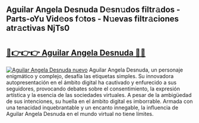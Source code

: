 ## Aguilar Angela Desnuda D𝚎sn𝚞dos filtr𝚊dos - Parts-oYu Vid𝚎os f𝚘tos - N𝚞evas filtr𝚊ciones atr𝚊ctivas NjTs0

# <h2><a href="http://mbd7nj8.tromn.icu/?c=Aguilar+Angela+Desnuda">🔗👉👉👉 Aguilar Angela Desnuda 🔗🔗</a></h2>

[![Aguilar Angela Desnuda nuevo](https://i.imgur.com/pEAQMta.gif)](http://mbd7nj8.tromn.icu/?c=Aguilar+Angela+Desnuda)
Aguilar Angela Desnuda, un personaje enigmático y complejo, desafía las etiquetas simples. Su innovadora autopresentación en el ámbito digital ha cautivado y enfurecido a sus seguidores, provocando debates sobre el consentimiento, la expresión artística y la esencia de las sociedades virtuales. A pesar de la ambigüedad de sus intenciones, su huella en el ámbito digital es imborrable. Armada con una tenacidad inquebrantable y un encanto innegable, la influencia de Aguilar Angela Desnuda en el mundo virtual no tiene límites.
